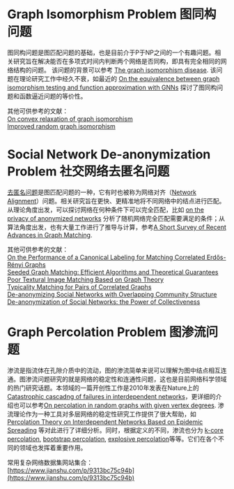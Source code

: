 ﻿# Graph Isomorphism Problem 图同构问题 

图同构问题是图匹配问题的基础，也是目前介于P于NP之间的一个有趣问题。相关研究旨在解决能否在多项式时间内判断两个网络是否同构，即具有完全相同的网络结构的问题。
该问题的背景可以参考 [The graph isomorphism disease](https://onlinelibrary.wiley.com/doi/abs/10.1002/jgt.3190010410). 该问题在理论研究工作中经久不衰，如最近的 [On the equivalence between graph isomorphism testing and function approximation with GNNs](https://arxiv.org/abs/1905.12560) 探讨了图同构问题和函数逼近问题的等价性。

其他可供参考的文献：  
[On convex relaxation of graph isomorphism](https://www.pnas.org/content/112/10/2942)  
[Improved random graph isomorphism](https://www.sciencedirect.com/science/article/pii/S1570866707000147)  

# Social Network De-anonymization Problem 社交网络去匿名问题

[去匿名问题](https://www.cs.utexas.edu/~shmat/shmat_oak09.pdf)是图匹配问题的一种，它有时也被称为网络对齐（[Network Alignment](https://ieeexplore.ieee.org/abstract/document/5360298)）问题。相关研究旨在更快、更精准地将不同网络中的结点进行匹配。从理论角度出发，可以探讨网络在何种条件下可以完全匹配，比如 [on the privacy of anonymized networks](https://dl.acm.org/doi/10.1145/2020408.2020596) 分析了随机网络完全匹配需要满足的条件；从算法角度出发，也有大量工作进行了推导与计算，参考[A Short Survey of Recent Advances in Graph Matching](https://dl.acm.org/doi/10.1145/2911996.2912035). 

其他可供参考的文献：  
[On the Performance of a Canonical Labeling for Matching Correlated Erdős-Rényi Graphs](https://www.semanticscholar.org/paper/On-the-Performance-of-a-Canonical-Labeling-for-Dai-Cullina/0b4cb1778386b120370f528727e5fc3be021dbd3)  
[Seeded Graph Matching: Efficient Algorithms and Theoretical Guarantees](https://arxiv.org/pdf/1711.10360.pdf)  
[Poor Textural Image Matching Based on Graph Theory](https://ui.adsabs.harvard.edu/abs/2016ISPAr41B3..741C/abstract)  
[Typicality Matching for Pairs of Correlated Graphs](https://ieeexplore.ieee.org/document/8437567)  
[De-anonymizing Social Networks with Overlapping Community Structure](http://www.cs.sjtu.edu.cn/~fu-ly/paper/TON_DASN.pdf)
[De-anonymization of Social Networks: the Power of Collectiveness](http://www.cs.sjtu.edu.cn/~fu-ly/paper/DASN_PC.pdf)

# Graph Percolation Problem 图渗流问题

渗流是指流体在孔隙介质中的流动，图的渗流简单来说可以理解为图中结点相互连通。图渗流问题研究的就是网络的稳定性和连通性问题，这也是目前网络科学领域的热门研究话题。本领域的一篇开创性工作是2010年发表在Nature上的 [Catastrophic cascadng of failures in interdependent networks](https://www.nature.com/articles/nature08932)，更详细的介绍也可以参考[On percolation in random graphs with given vertex degrees](https://projecteuclid.org/download/pdf_1/euclid.ejp/1464819466). 渗流理论作为一种工具对多层网络的稳定性研究工作提供了很大帮助，如 [Percolation Theory on Interdependent Networks Based on Epidemic Spreading](https://arxiv.org/pdf/1109.4447.pdf) 等对此进行了详细分析。同时，根据定义的不同，渗流也分为 [k-core percolation](https://journals.aps.org/pre/abstract/10.1103/PhysRevE.90.032816), [bootstrap percolation](https://link.springer.com/referenceworkentry/10.1007%2F978-0-387-30440-3_41), [explosive percolation](https://science.sciencemag.org/content/323/5920/1453)等等。它们在各个不同的领域也发挥着重要作用。



常用复杂网络数据集网站集合：  
[https://www.jianshu.com/p/9313bc75c94b](https://www.jianshu.com/p/9313bc75c94b)
